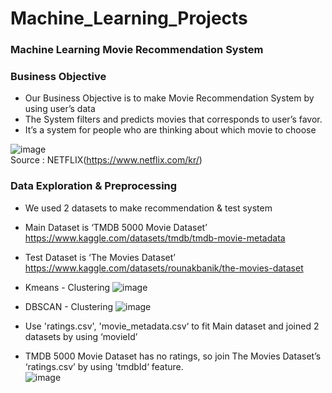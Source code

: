 # Machine_Learning_Projects  

### Machine Learning Movie Recommendation System



### Business Objective 
* Our Business Objective is to make Movie Recommendation System by using user’s data
* The System filters and predicts movies that corresponds to user’s favor.
* It’s a system for people who are thinking about which movie to choose


![image](https://user-images.githubusercontent.com/94350277/204816396-5c3b3409-323d-48bf-a981-9e222c0677a1.png)  
Source : NETFLIX(https://www.netflix.com/kr/)  


### Data Exploration & Preprocessing
* We used 2 datasets to make recommendation & test system
* Main Dataset is ‘TMDB 5000 Movie Dataset’  
https://www.kaggle.com/datasets/tmdb/tmdb-movie-metadata

* Test Dataset is ‘The Movies Dataset’  
https://www.kaggle.com/datasets/rounakbanik/the-movies-dataset


* Kmeans - Clustering
![image](https://user-images.githubusercontent.com/94350277/204833333-b8c1d47d-2edc-496e-8b47-962f2dd2608a.png)

* DBSCAN - Clustering
![image](https://user-images.githubusercontent.com/94350277/204833462-19dde132-7d45-48ab-baf6-4c80e5f45eac.png)


* Use 'ratings.csv', 'movie_metadata.csv‘ to fit Main dataset and joined 2 datasets by using ‘movieId’
* TMDB 5000 Movie Dataset has no ratings, so join The Movies Dataset’s ‘ratings.csv’ by using 'tmdbId‘ feature.  
![image](https://user-images.githubusercontent.com/94350277/204834622-4fc423b3-c754-4591-8dc8-a08519fbf453.png)


